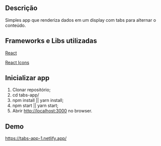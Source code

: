 ## Descrição

Simples app que renderiza dados em um display com tabs para alternar o conteúdo.

## Frameworks e Libs utilizadas

[React](https://github.com/facebook/react/)

[React Icons](https://github.com/react-icons/react-icons)

## Inicializar app

1) Clonar repositório;
2) cd tabs-app/
3) npm install || yarn install;
4) npm start || yarn start;
5) Abrir [http://localhost:3000](http://localhost:3000) no browser.

## Demo

https://tabs-app-1.netlify.app/

